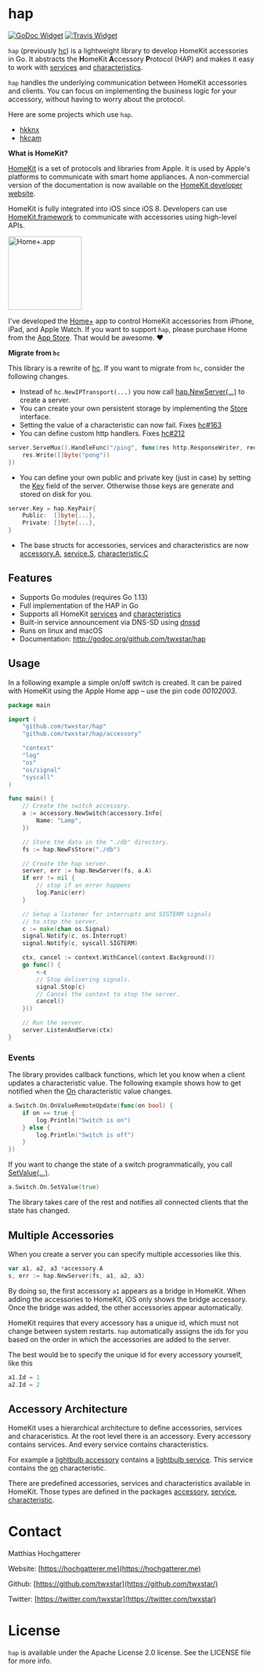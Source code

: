 # hap

[![GoDoc Widget]][GoDoc] [![Travis Widget]][Travis]

`hap` (previously [hc](https://github.com/twxstar/hc)) is a lightweight library to develop HomeKit accessories in Go.
It abstracts the **H**omeKit **A**ccessory **P**rotocol (HAP) and makes it easy to work with [services](service/README.md) and [characteristics](characteristic).

`hap` handles the underlying communication between HomeKit accessories and clients.
You can focus on implementing the business logic for your accessory, without having to worry about the protocol.

Here are some projects which use `hap`.

- [hkknx](https://hochgatterer.me/hkknx)
- [hkcam](https://github.com/twxstar/hkcam)

**What is HomeKit?**

[HomeKit][homekit] is a set of protocols and libraries from Apple. It is used by Apple's platforms to communicate with smart home appliances. A non-commercial version of the documentation is now available on the [HomeKit developer website](https://developer.apple.com/homekit/).

HomeKit is fully integrated into iOS since iOS 8. Developers can use [HomeKit.framework](https://developer.apple.com/documentation/homekit) to communicate with accessories using high-level APIs.

<img alt="Home+.app" src="_img/home+.png?raw=true" width="150" />

I've developed the [Home+][home+] app to control HomeKit accessories from iPhone, iPad, and Apple Watch.
If you want to support `hap`, please purchase Home from the [App Store][home-appstore]. That would be awesome. ❤️

[home+]: https://hochgatterer.me/home+/
[home-appstore]: http://itunes.apple.com/app/id995994352
[GoDoc]: https://godoc.org/github.com/twxstar/hap
[GoDoc Widget]: https://godoc.org/github.com/twxstar/hap?status.svg
[Travis]: https://travis-ci.org/twxstar/hap
[Travis Widget]: https://travis-ci.org/twxstar/hap.svg

**Migrate from `hc`**

This library is a rewrite of [hc](https://github.com/twxstar/hc).
If you want to migrate from `hc`, consider the following changes.

- Instead of `hc.NewIPTransport(...)` you now call [hap.NewServer(...)](https://pkg.go.dev/github.com/twxstar/hap#NewServer) to create a server.
- You can create your own persistent storage by implementing the [Store](store.go) interface.
- Setting the value of a characteristic can now fail. Fixes [hc#163](https://github.com/twxstar/hc/issues/163)
- You can define custom http handlers. Fixes [hc#212](https://github.com/twxstar/hc/issues/212)
```go
server.ServeMux().HandleFunc("/ping", func(res http.ResponseWriter, req *http.Request) {
    res.Write([]byte("pong"))
})
```
- You can define your own public and private key (just in case) by setting the [Key](https://github.com/twxstar/hap/blob/master/server.go#L42) field of the server. Otherwise those keys are generate and stored on disk for you.
```go
server.Key = hap.KeyPair{
	Public:  []byte{...},
	Private: []byte{...},
}
```
- The base structs for accessories, services and characteristics are now [accessory.A](accessory/a.go), [service.S](service/s.go), [characteristic.C](characteristic/c.go)

## Features

- Supports Go modules (requires Go 1.13)
- Full implementation of the HAP in Go
- Supports all HomeKit [services](service) and [characteristics](characteristic)
- Built-in service announcement via DNS-SD using [dnssd](http://github.com/brutella/dnssd)
- Runs on linux and macOS
- Documentation: http://godoc.org/github.com/twxstar/hap

## Usage

In a following example a simple on/off switch is created.
It can be paired with HomeKit using the Apple Home app – use the pin code *00102003*.

```go
package main

import (
	"github.com/twxstar/hap"
	"github.com/twxstar/hap/accessory"

	"context"
	"log"
	"os"
	"os/signal"
	"syscall"
)

func main() {
	// Create the switch accessory.
	a := accessory.NewSwitch(accessory.Info{
		Name: "Lamp",
	})

	// Store the data in the "./db" directory.
	fs := hap.NewFsStore("./db")

	// Create the hap server.
	server, err := hap.NewServer(fs, a.A)
	if err != nil {
		// stop if an error happens
		log.Panic(err)
	}

	// Setup a listener for interrupts and SIGTERM signals
	// to stop the server.
	c := make(chan os.Signal)
	signal.Notify(c, os.Interrupt)
	signal.Notify(c, syscall.SIGTERM)

	ctx, cancel := context.WithCancel(context.Background())
	go func() {
		<-c
		// Stop delivering signals.
		signal.Stop(c)
		// Cancel the context to stop the server.
		cancel() 
	}()

	// Run the server.
	server.ListenAndServe(ctx)
}
```

### Events

The library provides callback functions, which let you know when a client updates a characteristic value.
The following example shows how to get notified when the [On](characteristic/on.go) characteristic value changes.

```go
a.Switch.On.OnValueRemoteUpdate(func(on bool) {
    if on == true {
        log.Println("Switch is on")
    } else {
        log.Println("Switch is off")
    }
})
```

If you want to change the state of a switch programmatically, you call [SetValue(...)](https://pkg.go.dev/github.com/twxstar/hap/characteristic#Bool.SetValue).

```go
a.Switch.On.SetValue(true)
```

The library takes care of the rest and notifies all connected clients that the state has changed.

## Multiple Accessories

When you create a server you can specify multiple accessories like this.

```go
var a1, a2, a3 *accessory.A
s, err := hap.NewServer(fs, a1, a2, a3)
```

By doing so, the first accessory `a1` appears as a bridge in HomeKit.
When adding the accessories to HomeKit, iOS only shows the bridge accessory.
Once the bridge was added, the other accessories appear automatically.

HomeKit requires that every accessory has a unique id, which must not change between system restarts.
`hap` automatically assigns the ids for you based on the order in which the accessories are added to the server.

The best would be to specify the unique id for every accessory yourself, like this

```go
a1.Id = 1
a2.Id = 2
```

## Accessory Architecture

HomeKit uses a hierarchical architecture to define accessories, services and characeristics.
At the root level there is an accessory.
Every accessory contains services.
And every service contains characteristics.

For example a [lightbulb accessory](accessory/lightbulb.go) contains a [lightbulb service](service/lightbulb.go).
This service contains the [on](characteristic/on.go) characteristic.

There are predefined accessories, services and characteristics available in HomeKit.
Those types are defined in the packages [accessory](accessory), [service](service), [characteristic](characteristic).

# Contact

Matthias Hochgatterer

Website: [https://hochgatterer.me](https://hochgatterer.me)

Github: [https://github.com/twxstar](https://github.com/twxstar/)

Twitter: [https://twitter.com/twxstar](https://twitter.com/twxstar)


# License

`hap` is available under the Apache License 2.0 license. See the LICENSE file for more info.

[homekit]: https://developer.apple.com/homekit/
